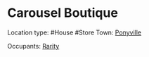 # Carousel Boutique

Location type: #House #Store
Town: [Ponyville](./ponyville)

Occupants:
[Rarity](../ponies/rarity)
